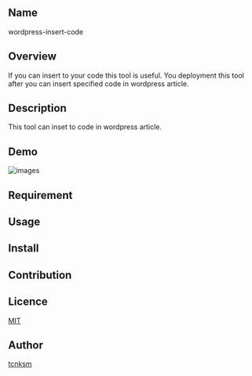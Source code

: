## Name
wordpress-insert-code

## Overview
If you can insert to your code this tool is useful.
You deployment this tool after you can insert specified code in wordpress article. 

## Description
This tool can inset to code in wordpress article.
## Demo
![images](https://user-images.githubusercontent.com/45584425/68003605-08462c80-fca9-11e9-910a-89614dfaf20e.jpg)

## Requirement

## Usage

## Install

## Contribution

## Licence

[MIT](https://github.com/tcnksm/tool/blob/master/LICENCE)

## Author

[tcnksm](https://github.com/tcnksm)
